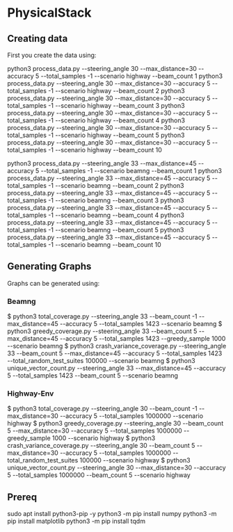# PhysicalStack

## Creating data
First you create the data using:

python3 process_data.py --steering_angle 30 --max_distance=30 --accuracy 5 --total_samples -1 --scenario highway --beam_count 1
python3 process_data.py --steering_angle 30 --max_distance=30 --accuracy 5 --total_samples -1 --scenario highway --beam_count 2
python3 process_data.py --steering_angle 30 --max_distance=30 --accuracy 5 --total_samples -1 --scenario highway --beam_count 3
python3 process_data.py --steering_angle 30 --max_distance=30 --accuracy 5 --total_samples -1 --scenario highway --beam_count 4
python3 process_data.py --steering_angle 30 --max_distance=30 --accuracy 5 --total_samples -1 --scenario highway --beam_count 5
python3 process_data.py --steering_angle 30 --max_distance=30 --accuracy 5 --total_samples -1 --scenario highway --beam_count 10

python3 process_data.py --steering_angle 33 --max_distance=45 --accuracy 5 --total_samples -1 --scenario beamng --beam_count 1
python3 process_data.py --steering_angle 33 --max_distance=45 --accuracy 5 --total_samples -1 --scenario beamng --beam_count 2
python3 process_data.py --steering_angle 33 --max_distance=45 --accuracy 5 --total_samples -1 --scenario beamng --beam_count 3
python3 process_data.py --steering_angle 33 --max_distance=45 --accuracy 5 --total_samples -1 --scenario beamng --beam_count 4
python3 process_data.py --steering_angle 33 --max_distance=45 --accuracy 5 --total_samples -1 --scenario beamng --beam_count 5
python3 process_data.py --steering_angle 33 --max_distance=45 --accuracy 5 --total_samples -1 --scenario beamng --beam_count 10

## Generating Graphs
Graphs can be generated using:

### Beamng

$ python3 total_coverage.py --steering_angle 33 --beam_count -1 --max_distance=45 --accuracy 5 --total_samples 1423 --scenario beamng
$ python3 greedy_coverage.py --steering_angle 33 --beam_count 5 --max_distance=45 --accuracy 5 --total_samples 1423 --greedy_sample 1000 --scenario beamng
$ python3 crash_variance_coverage.py --steering_angle 33 --beam_count 5 --max_distance=45 --accuracy 5 --total_samples 1423 --total_random_test_suites 100000 --scenario beamng
$ python3 unique_vector_count.py --steering_angle 33 --max_distance=45 --accuracy 5 --total_samples 1423 --beam_count 5 --scenario beamng

### Highway-Env

$ python3 total_coverage.py --steering_angle 30 --beam_count -1 --max_distance=30 --accuracy 5 --total_samples 1000000 --scenario highway
$ python3 greedy_coverage.py --steering_angle 30 --beam_count 5 --max_distance=30 --accuracy 5 --total_samples 1000000 --greedy_sample 1000 --scenario highway
$ python3 crash_variance_coverage.py --steering_angle 30 --beam_count 5 --max_distance=30 --accuracy 5 --total_samples 1000000 --total_random_test_suites 100000 --scenario highway
$ python3 unique_vector_count.py --steering_angle 30 --max_distance=30 --accuracy 5 --total_samples 1000000 --beam_count 5 --scenario highway


## Prereq

sudo apt install python3-pip -y
python3 -m pip install numpy
python3 -m pip install matplotlib
python3 -m pip install tqdm
